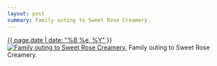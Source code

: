 ```yaml
---
layout: post
summary: Family outing to Sweet Rose Creamery.
---
```


<p>
  <time><a href="/283">{{ page.date | date: "%B %e, %Y" }}</a></time>
  <a href="/283"><img src="{{ site.assets_url }}/283-640.jpg" srcset="{{ site.assets_url }}/283-1280.jpg 1280w, {{ site.assets_url }}/283-960.jpg 960w, {{ site.assets_url }}/283-640.jpg 640w, {{ site.assets_url }}/283-320.jpg 320w" sizes="(min-width: 700px) 50vw, calc(100vw - 2rem)" alt="Family outing to Sweet Rose Creamery." /></a>
  <span>Family outing to Sweet Rose Creamery.</span>
</p>
